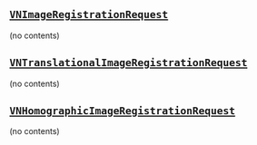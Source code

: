 


## [`VNImageRegistrationRequest`](https://developer.apple.com/documentation/vision/vnimageregistrationrequest)

(no contents)


## [`VNTranslationalImageRegistrationRequest`](https://developer.apple.com/documentation/vision/vntranslationalimageregistrationrequest)

(no contents)

## [`VNHomographicImageRegistrationRequest`](https://developer.apple.com/documentation/vision/vnhomographicimageregistrationrequest)

(no contents)
